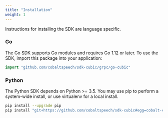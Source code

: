 ```yaml
---
title: "Installation"
weight: 1
---
```


Instructions for installing the SDK are language specific.

<!--more-->

### Go
The Go SDK supports Go modules and requires Go 1.12 or later. To use the SDK,
import this package into your application:

``` go
import "github.com/cobaltspeech/sdk-cubic/grpc/go-cubic"
```

### Python
The Python SDK depends on Python >= 3.5. You may use pip to perform a system-wide install, or use virtualenv for a local install.

``` bash
pip install --upgrade pip
pip install "git+https://github.com/cobaltspeech/sdk-cubic#egg=cobalt-cubic&subdirectory=grpc/py-cubic"
```
